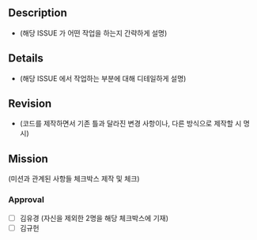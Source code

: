 ## Description
- (해당 ISSUE 가 어떤 작업을 하는지 간략하게 설명)

## Details
- (해당 ISSUE 에서 작업하는 부분에 대해 디테일하게 설명)
  
## Revision
- (코드를 제작하면서 기존 틀과 달라진 변경 사항이나, 다른 방식으로 제작할 시 명시)
  
## Mission
(미션과 관계된 사항들 체크박스 제작 및 체크)

### Approval
- [ ] 김유경 (자신을 제외한 2명을 해당 체크박스에 기재)
- [ ] 김규헌
